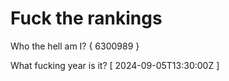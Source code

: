 # Fuck the rankings

Who the hell am I?
{ 6300989 }

What fucking year is it?
[ 2024-09-05T13:30:00Z ]
